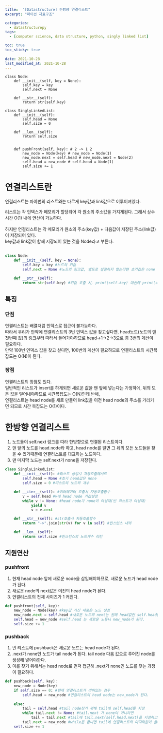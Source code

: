 ```yaml
---
title:  "[Datastructure] 한방향 연결리스트"
excerpt: "파이썬 자료구조"

categories:
  - datastructurepy
tags:
  - [computer science, data structure, python, singly linked list]

toc: true
toc_sticky: true
 
date: 2021-10-28
last_modified_at: 2021-10-28
---
```



```
class Node:
    def __init__(self, key = None):
        self.key = key
        self.next = None

    def __str__(self):
        return str(self.key)

class SinglyLinkedList:
    def __init__(self):
        self.head = None
        self.size = 0

    def __len__(self):
        return self.size


    def pushFront(self, key): # 2 -> 1 2
        new_node = Node(key) # new_node = Node(1)
        new_node.next = self.head # new_node.next = Node(2)
        self.head = new_node # self.head = Node(1)
        self.size += 1
```
# 연결리스트란

연결리스트는 파이썬의 리스트와는 다르게 key값과 link값으로 이루어져있다.  

리스트는 각 인덱스가 메모리가 할당되어 각 원소의 주소값을 가지게된다. 그래서 상수시간 O(1) 내에 연산이 가능하다.  
<br>
하지만 연결리스트는 각 메모리가 원소의 주소(key값) + 다음값이 저장된 주소(link값) 이 저장되어 있다.   
key값과 link값이 함께 저장되어 있는 것을 Node라고 부른다.  
<br>

```python
class Node:
    def __init__(self, key = None): 
        self.key = key #노드의 키값
        self.next = None #노드의 링크값, 별도로 설정하지 않는다면 초기값은 none

    def __str__(self):
        return str(self.key) #키값 호출 시, print(self.key) 대신에 print(self) 로 바로 키값출력이 가능하도록 하는 메서드
```

## 특징

### 단점
연결리스트는 배열처럼 인덱스로 접근이 불가능하다.  
따라서 우리가 만약에 연결리스트의 3번 인덱스 값을 찾고싶다면, head노드(노드의 맨 첫번째 값)의 링크부터 따라서 들어가야하므로
head->1->2->3으로 총 3번의 계산이 필요하다.  
만약 100번 인덱스 값을 찾고 싶다면, 100번의 계산이 필요하므로 연결리스트의 시간복잡도는 O(N)이 된다.  

### 장점
연결리스트의 장점도 있다.  
일반적인 리스트가 insert를 하게되면 새로운 값을 맨 앞에 넣는다는 가정하에, 뒤의 모든 값을 밀어내야하므로 시간복잡도는 O(N)인데 반해,  
연결리스트는 head node를 새로 만들어 link값을 이전 head node의 주소를 가리키면 되므로 시간 복잡도는 O(1)이다.  

# 한방향 연결리스트

1. 노드들이 self.next 링크를 따라 한방향으로 연결된 리스트이다.  
2. 맨 앞의 노드를 head.node라 하고, head node를 알면 그 뒤의 모든 노드들을 찾을 수 있기때문에 연결리스트를 대표하는 노드이다.
3. 맨 마지막 노드는 self.next가 none을 저장한다.

```python
class SinglyLinkedList:
    def __init__(self): #리스트 생성시 자동호출메서드
        self.head = None #초기 head값은 none
        self.size = 0 #리스트의 노드의 개수

    def __iter__(self): #이터레이터 호출시 자동호출함수
        v = self.head #v에 head node 키값설정
        while v != None: #head node가 none이 아닐때(빈 리스트가 아닐때)
            yield v
            v = v.next

    def __str__(self): #str호출시 자동호출함수
        return "->".join(str(v) for v in self) #인스턴스 내의 

    def __len__(self):
        return self.size #인스턴스의 노드개수 리턴
```


## 지원연산

### pushfront

1. 현재 head node 앞에 새로운 node을 삽입해야하므로, 새로운 노드가 head node가 된다.
2. 새로운 node의 next값은 이전의 head node가 된다.
3. 연결리스트의 전체 사이즈가 1 커진다. 

```python
def pushfront(self, key):
    new_node = Node(key) #key값 가진 새로운 노드 생성
    new_node.next = self.head #새로운 노드의 next는 원래 head값인 self.head임
    self.head = new_node #self.head 는 새로운 노등니 new_node가 된다.
    self.size += 1
```

### pushback
1. 빈 리스트에 pushback은 새로운 노드는 head node가 된다.
2. .next가 none인 노드가 tail node가 된다. tail node 다음 값으로 주어진 node를 생성해 넣어야한다.
3. 이를 찾기 위해서는 head node로 먼저 접근해 .next가 none인 노드를 찾는 과정이 필요하다. 

```python
def pushback(self, key):
    new_node = Node(key)
    if self.size == 0: #현재 연결리스트가 비어있는 경우
        self.head = new_node #연결리스트의 head node는 new_node가 된다.
    
    else:
        tail = self.head #tail node찾기 위해 tail에 self.head를 지정
        while tail.next != None: #tail.next 가 none이 아니라면
            tail = tail.next #tail에 tail.next(self.head.next)를 지정하고 다시 while문 반복
        tail.next = new_node #while문 끝나면 tail에 연결리스트의 마지막값이 들어와있으므로 다음값에 새로운 노드 new_node 연결
    self.size += 1
```






